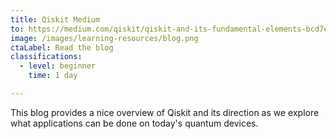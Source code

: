 ```yaml
---
title: Qiskit Medium
to: https://medium.com/qiskit/qiskit-and-its-fundamental-elements-bcd7ead80492
image: /images/learning-resources/blog.png
ctaLabel: Read the blog
classifications:
  - level: beginner
    time: 1 day

---
```

This blog provides a nice overview of Qiskit and its direction as we explore what applications can be done on today's quantum devices.
